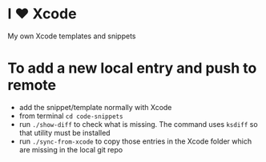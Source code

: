 # I ❤️ Xcode
My own Xcode templates and snippets

# To add a new local entry and push to remote
- add the snippet/template normally with Xcode
- from terminal `cd code-snippets`
- run `./show-diff` to check what is missing. The command uses `ksdiff` so that utility must be installed
- run `./sync-from-xcode` to copy those entries in the Xcode folder which are missing in the local git repo

